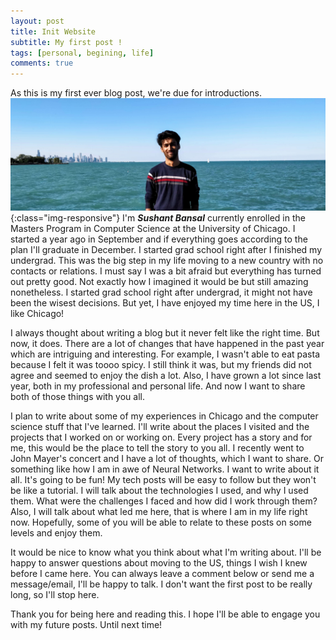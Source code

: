 ```yaml
---
layout: post
title: Init Website
subtitle: My first post !
tags: [personal, begining, life]
comments: true
---
```

As this is my first ever blog post, we're due for introductions.  
![Sushant](../img/sushant.jpg){:class="img-responsive"}
I'm ***Sushant Bansal*** currently enrolled in the Masters Program in Computer Science at the University of Chicago.  I started a year ago in September and if everything goes according to the plan I'll graduate in December. I started grad school right after I finished my undergrad. This was the big step in my life moving to a new country with no contacts or relations. I must say I was a bit afraid but everything has turned out pretty good. Not exactly how I imagined it would be but still amazing nonetheless. I started grad school right after undergrad, it might not have been the wisest decisions. But yet, I have enjoyed my time here in the US, I like Chicago!

I always thought about writing a blog but it never felt like the right time. But now, it does. There are a lot of changes that have happened in the past year which are intriguing and interesting. For example, I wasn't able to eat pasta because I felt it was toooo spicy. I still think it was, but my friends did not agree and seemed to enjoy the dish a lot. Also, I have grown a lot since last year, both in my professional and personal life. And now I want to share both of those things with you all.  

I plan to write about some of my experiences in Chicago and the computer science stuff that I've learned. I'll write about the places I visited and the projects that I worked on or working on. Every project has a story and for me, this would be the place to tell the story to you all. I recently went to John Mayer's concert and I have a lot of thoughts, which I want to share. Or something like how I am in awe of Neural Networks. I want to write about it all. It's going to be fun! My tech posts will be easy to follow but they won't be like a tutorial. I will talk about the technologies I used, and why I used them. What were the challenges I faced and how did I work through them? Also, I will talk about what led me here, that is where I am in my life right now. Hopefully, some of you will be able to relate to these posts on some levels and enjoy them. 


It would be nice to know what you think about what I'm writing about. I'll be happy to answer questions about moving to the US, things I wish I knew before I came here. You can always leave a comment below or send me a message/email, I'll be happy to talk. 
I don't want the first post to be really long, so I'll stop here. 


Thank you for being here and reading this. I hope I'll be able to engage you with my future posts. Until next time!



